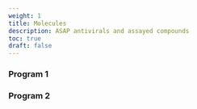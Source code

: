 ```yaml
---
weight: 1
title: Molecules
description: ASAP antivirals and assayed compounds
toc: true
draft: false
---
```


### Program 1

### Program 2